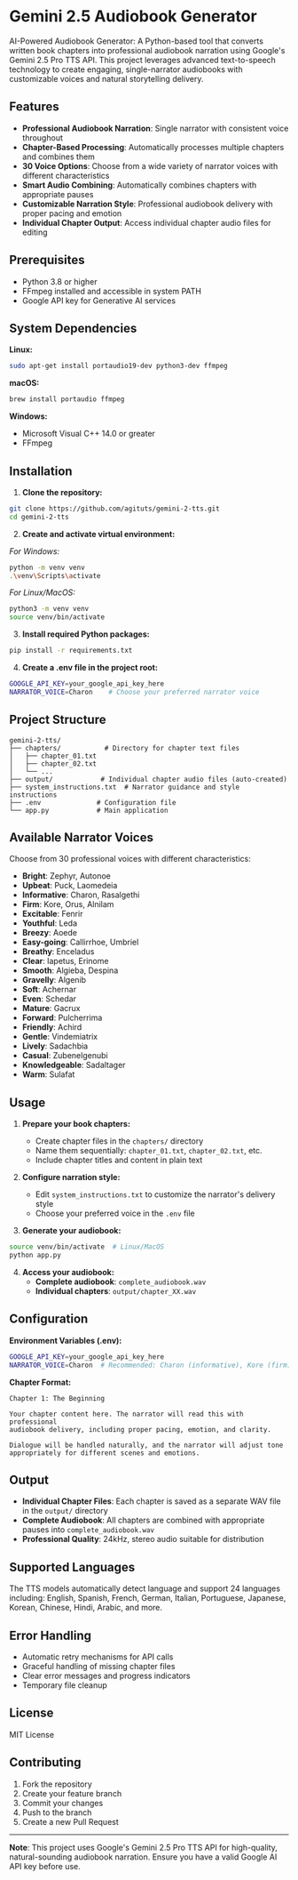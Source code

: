 # Gemini 2.5 Audiobook Generator

AI-Powered Audiobook Generator: A Python-based tool that converts written book chapters into professional audiobook narration using Google's Gemini 2.5 Pro TTS API. This project leverages advanced text-to-speech technology to create engaging, single-narrator audiobooks with customizable voices and natural storytelling delivery.

## Features

- **Professional Audiobook Narration**: Single narrator with consistent voice throughout
- **Chapter-Based Processing**: Automatically processes multiple chapters and combines them
- **30 Voice Options**: Choose from a wide variety of narrator voices with different characteristics
- **Smart Audio Combining**: Automatically combines chapters with appropriate pauses
- **Customizable Narration Style**: Professional audiobook delivery with proper pacing and emotion
- **Individual Chapter Output**: Access individual chapter audio files for editing

## Prerequisites

- Python 3.8 or higher
- FFmpeg installed and accessible in system PATH
- Google API key for Generative AI services

## System Dependencies

**Linux:**
```bash
sudo apt-get install portaudio19-dev python3-dev ffmpeg
```

**macOS:**
```bash
brew install portaudio ffmpeg
```

**Windows:**
- Microsoft Visual C++ 14.0 or greater
- FFmpeg

## Installation

1) **Clone the repository:**
```bash
git clone https://github.com/agituts/gemini-2-tts.git
cd gemini-2-tts
```

2) **Create and activate virtual environment:**

*For Windows:*
```bash
python -m venv venv
.\venv\Scripts\activate
```

*For Linux/MacOS:*
```bash
python3 -m venv venv
source venv/bin/activate
```

3) **Install required Python packages:**
```bash
pip install -r requirements.txt
```

4) **Create a .env file in the project root:**
```bash
GOOGLE_API_KEY=your_google_api_key_here
NARRATOR_VOICE=Charon    # Choose your preferred narrator voice
```

## Project Structure

```
gemini-2-tts/
├── chapters/           # Directory for chapter text files
│   ├── chapter_01.txt
│   ├── chapter_02.txt
│   └── ...
├── output/            # Individual chapter audio files (auto-created)
├── system_instructions.txt  # Narrator guidance and style instructions
├── .env              # Configuration file
└── app.py            # Main application
```

## Available Narrator Voices

Choose from 30 professional voices with different characteristics:

- **Bright**: Zephyr, Autonoe
- **Upbeat**: Puck, Laomedeia  
- **Informative**: Charon, Rasalgethi
- **Firm**: Kore, Orus, Alnilam
- **Excitable**: Fenrir
- **Youthful**: Leda
- **Breezy**: Aoede
- **Easy-going**: Callirrhoe, Umbriel
- **Breathy**: Enceladus
- **Clear**: Iapetus, Erinome
- **Smooth**: Algieba, Despina
- **Gravelly**: Algenib
- **Soft**: Achernar
- **Even**: Schedar
- **Mature**: Gacrux
- **Forward**: Pulcherrima
- **Friendly**: Achird
- **Gentle**: Vindemiatrix
- **Lively**: Sadachbia
- **Casual**: Zubenelgenubi
- **Knowledgeable**: Sadaltager
- **Warm**: Sulafat

## Usage

1) **Prepare your book chapters:**
   - Create chapter files in the `chapters/` directory
   - Name them sequentially: `chapter_01.txt`, `chapter_02.txt`, etc.
   - Include chapter titles and content in plain text

2) **Configure narration style:**
   - Edit `system_instructions.txt` to customize the narrator's delivery style
   - Choose your preferred voice in the `.env` file

3) **Generate your audiobook:**
```bash
source venv/bin/activate  # Linux/MacOS
python app.py
```

4) **Access your audiobook:**
   - **Complete audiobook**: `complete_audiobook.wav`
   - **Individual chapters**: `output/chapter_XX.wav`

## Configuration

**Environment Variables (.env):**
```bash
GOOGLE_API_KEY=your_google_api_key_here
NARRATOR_VOICE=Charon  # Recommended: Charon (informative), Kore (firm), Algieba (smooth)
```

**Chapter Format:**
```text
Chapter 1: The Beginning

Your chapter content here. The narrator will read this with professional 
audiobook delivery, including proper pacing, emotion, and clarity.

Dialogue will be handled naturally, and the narrator will adjust tone 
appropriately for different scenes and emotions.
```

## Output

- **Individual Chapter Files**: Each chapter is saved as a separate WAV file in the `output/` directory
- **Complete Audiobook**: All chapters are combined with appropriate pauses into `complete_audiobook.wav`
- **Professional Quality**: 24kHz, stereo audio suitable for distribution

## Supported Languages

The TTS models automatically detect language and support 24 languages including:
English, Spanish, French, German, Italian, Portuguese, Japanese, Korean, Chinese, Hindi, Arabic, and more.

## Error Handling

- Automatic retry mechanisms for API calls
- Graceful handling of missing chapter files
- Clear error messages and progress indicators
- Temporary file cleanup

## License

MIT License

## Contributing

1) Fork the repository
2) Create your feature branch
3) Commit your changes
4) Push to the branch
5) Create a new Pull Request

---

**Note**: This project uses Google's Gemini 2.5 Pro TTS API for high-quality, natural-sounding audiobook narration. Ensure you have a valid Google AI API key before use.